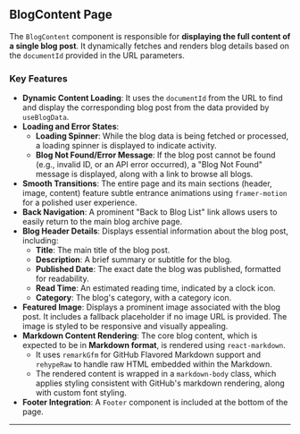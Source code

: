 ## BlogContent Page

The `BlogContent` component is responsible for **displaying the full content of a single blog post**. It dynamically fetches and renders blog details based on the `documentId` provided in the URL parameters.

### Key Features

* **Dynamic Content Loading**: It uses the `documentId` from the URL to find and display the corresponding blog post from the data provided by `useBlogData`.
* **Loading and Error States**:
    * **Loading Spinner**: While the blog data is being fetched or processed, a loading spinner is displayed to indicate activity.
    * **Blog Not Found/Error Message**: If the blog post cannot be found (e.g., invalid ID, or an API error occurred), a "Blog Not Found" message is displayed, along with a link to browse all blogs.
* **Smooth Transitions**: The entire page and its main sections (header, image, content) feature subtle entrance animations using `framer-motion` for a polished user experience.
* **Back Navigation**: A prominent "Back to Blog List" link allows users to easily return to the main blog archive page.
* **Blog Header Details**: Displays essential information about the blog post, including:
    * **Title**: The main title of the blog post.
    * **Description**: A brief summary or subtitle for the blog.
    * **Published Date**: The exact date the blog was published, formatted for readability.
    * **Read Time**: An estimated reading time, indicated by a clock icon.
    * **Category**: The blog's category, with a category icon.
* **Featured Image**: Displays a prominent image associated with the blog post. It includes a fallback placeholder if no image URL is provided. The image is styled to be responsive and visually appealing.
* **Markdown Content Rendering**: The core blog content, which is expected to be in **Markdown format**, is rendered using `react-markdown`.
    * It uses `remarkGfm` for GitHub Flavored Markdown support and `rehypeRaw` to handle raw HTML embedded within the Markdown.
    * The rendered content is wrapped in a `markdown-body` class, which applies styling consistent with GitHub's markdown rendering, along with custom font styling.
* **Footer Integration**: A `Footer` component is included at the bottom of the page.

---